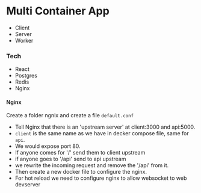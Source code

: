 # Multi Container App

- Client
- Server
- Worker


### Tech 
- React
- Postgres
- Redis
- Nginx


#### Nginx
Create a folder ngnix and create a file `default.conf`
- Tell Nginx that there is an 'upstream server' at client:3000 and api:5000.
- `client` is the same name as we have in decker compose file, same for `api`. 
- We would expose port 80.
- If anyone comes for '/' send them to client upstream
- if anyone goes to '/api' send to api upstream
- we rewrite the incoming request and remove the '/api' from it.
- Then create a new docker file to configure the nginx.
- For hot reload we need to configure nginx to allow websocket to web devserver  